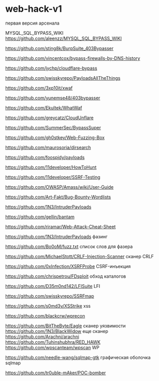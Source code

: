# web-hack-v1
первая версия арсенала

MYSQL_SQL_BYPASS_WIKI https://github.com/aleenzz/MYSQL_SQL_BYPASS_WIKI

https://github.com/sting8k/BurpSuite_403Bypasser

https://github.com/vincentcox/bypass-firewalls-by-DNS-history

https://github.com/jychp/cloudflare-bypass

https://github.com/swisskyrepo/PayloadsAllTheThings

https://github.com/3xp10it/xwaf

https://github.com/yunemse48/403bypasser

https://github.com/Ekultek/WhatWaf

https://github.com/greycatz/CloudUnflare

https://github.com/SummerSec/BypassSuper

https://github.com/gh0stkey/Web-Fuzzing-Box

https://github.com/maurosoria/dirsearch

https://github.com/foospidy/payloads

https://github.com/11developer/HowToHunt

https://github.com/11developer/SSRF-Testing

https://github.com/OWASP/Amass/wiki/User-Guide

https://github.com/Art-Fakt/Bug-Bounty-Wordlists

https://github.com/1N3/IntruderPayloads

https://github.com/gellin/bantam

https://github.com/riramar/Web-Attack-Cheat-Sheet

https://github.com/1N3/IntruderPayloads фазинг 

https://github.com/Bo0oM/fuzz.txt список слов для фазера

https://github.com/MichaelStott/CRLF-Injection-Scanner сканер CRLF 

https://github.com/0xInfection/XSRFProbe  CSRF-инъекция

https://github.com/chrispetrou/FDsploit обход каталогов 

https://github.com/D35m0nd142/LFISuite LFI

https://github.com/swisskyrepo/SSRFmap

https://github.com/s0md3v/XSStrike xss

https://github.com/blackcrw/wprecon

https://github.com/BitTheByte/Eagle сканер уязвимости
https://github.com/1N3/BlackWidow еще сканер
https://github.com/Arachni/arachni
https://github.com/Tuhinshubhra/RED_HAWK
https://github.com/wpscanteam/wpscan WP 


https://github.com/needle-wang/sqlmap-gtk графическая оболочка sqlmap

https://github.com/tr0uble-mAker/POC-bomber

